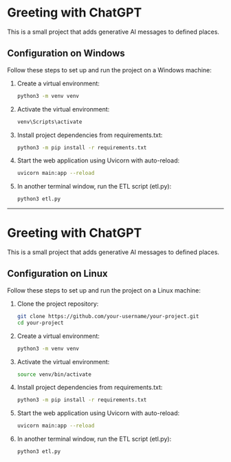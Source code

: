 # Greeting with ChatGPT

This is a small project that adds generative AI messages to defined places.

## Configuration on Windows

Follow these steps to set up and run the project on a Windows machine:

1. Create a virtual environment:
    ```bash
    python3 -m venv venv
    ```

2. Activate the virtual environment:
    ```bash
    venv\Scripts\activate
    ```

3. Install project dependencies from requirements.txt:
    ```bash
    python3 -m pip install -r requirements.txt
    ```

4. Start the web application using Uvicorn with auto-reload:
    ```bash
    uvicorn main:app --reload
    ```

5. In another terminal window, run the ETL script (etl.py):
    ```bash
    python3 etl.py
    ```

---------------------------------------------------------------------------------------------------------

# Greeting with ChatGPT

This is a small project that adds generative AI messages to defined places.

## Configuration on Linux

Follow these steps to set up and run the project on a Linux machine:

1. Clone the project repository:
    ```bash
    git clone https://github.com/your-username/your-project.git
    cd your-project
    ```

2. Create a virtual environment:
    ```bash
    python3 -m venv venv
    ```

3. Activate the virtual environment:
    ```bash
    source venv/bin/activate
    ```

4. Install project dependencies from requirements.txt:
    ```bash
    python3 -m pip install -r requirements.txt
    ```

5. Start the web application using Uvicorn with auto-reload:
    ```bash
    uvicorn main:app --reload
    ```

6. In another terminal window, run the ETL script (etl.py):
    ```bash
    python3 etl.py
    ```
